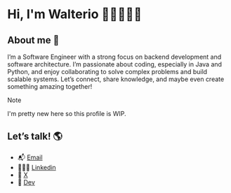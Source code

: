 # Hi, I'm Walterio 👋🏻👨🏻‍💻

## About me 🚀

I’m a Software Engineer with a strong focus on backend development and software architecture. I’m passionate about coding, especially in Java and Python, and enjoy collaborating to solve complex problems and build scalable systems. Let’s connect, share knowledge, and maybe even create something amazing together!


> [!NOTE]
> I'm pretty new here so this profile is WIP.

## Let’s talk! 🌎
- 📬 <a href="waltercrdz@gmail.com">Email</a>
- 🤵🏻‍♂️ <a href="https://www.linkedin.com/in/waltercrdz/">Linkedin</a>
- 🌟 <a href="https://x.com/walteriodev">X</a>
- 📖 <a href="https://dev.to/waltercrdz">Dev</a>

